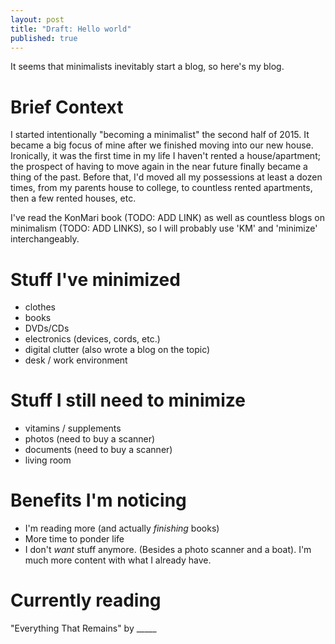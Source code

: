 ```yaml
---
layout: post
title: "Draft: Hello world"
published: true
---
```


It seems that minimalists inevitably start a blog, so here's my blog.

# Brief Context
I started intentionally "becoming a minimalist" the second half of 2015. It became a big focus of mine after we finished moving into our new house. Ironically, it was the first time in my life I haven't rented a house/apartment; the prospect of having to move again in the near future finally became a thing of the past. Before that, I'd moved all my possessions at least a dozen times, from my parents house to college, to countless rented apartments, then a few rented houses, etc.

I've read the KonMari book (TODO: ADD LINK) as well as countless blogs on minimalism (TODO: ADD LINKS), so I will probably use 'KM' and 'minimize' interchangeably.

# Stuff I've minimized
- clothes
- books
- DVDs/CDs
- electronics (devices, cords, etc.)
- digital clutter (also wrote a blog on the topic)
- desk / work environment

# Stuff I still need to minimize
- vitamins / supplements
- photos (need to buy a scanner)
- documents (need to buy a scanner)
- living room

# Benefits I'm noticing
- I'm reading more (and actually _finishing_ books)
- More time to ponder life
- I don't _want_ stuff anymore. (Besides a photo scanner and a boat). I'm much more content with what I already have.

# Currently reading
"Everything That Remains" by _____
